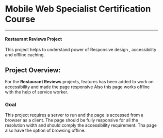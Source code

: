 # Mobile Web Specialist Certification Course
---
####  Restaurant Reviews Project 
This project helps to understand power of Responsive design , accessibility and offline caching. 

## Project Overview: 
For the **Restaurant Reviews** projects, features has been added to work on accessibility and made the page responsive Also this page works offline with the help of service worker. 

### Goal
This project requires a server to run and the page is accessed from a browser as a client. The page should be fully responsive for all the resolution width and should comply the accessibility requirement. Tha page also have the option of browsing offline. 